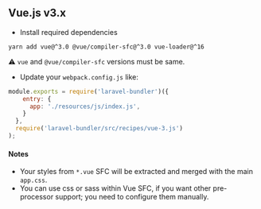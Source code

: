 ## Vue.js v3.x

* Install required dependencies

```
yarn add vue@^3.0 @vue/compiler-sfc@^3.0 vue-loader@^16
```

:warning: `vue` and `@vue/compiler-sfc` versions must be same.

* Update your `webpack.config.js` like:

```js
module.exports = require('laravel-bundler')({
    entry: {
      app: './resources/js/index.js',
    }
  },
  require('laravel-bundler/src/recipes/vue-3.js')
);
```

#### Notes

* Your styles from `*.vue` SFC will be extracted and merged with the main `app.css`.
* You can use css or sass within Vue SFC, if you want other pre-processor support; you need to configure them manually.
